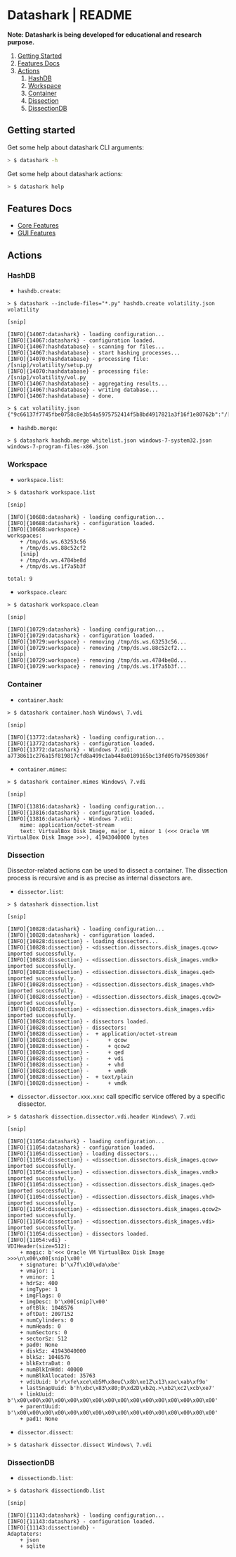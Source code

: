 # Datashark | README

**Note: Datashark is being developed for educational and research purpose.**

 1. [Getting Started](#getting-started)
 2. [Features Docs](#features-docs)
 3. [Actions](#actions)
    1. [HashDB](#hashdb)
    2. [Workspace](#workspace)
    3. [Container](#container)
    4. [Dissection](#dissection)
    5. [DissectionDB](#dissectiondb)

## Getting started

Get some help about datashark CLI arguments:

```bash
> $ datashark -h
```

Get some help about datashark actions:

```bash
> $ datashark help
```

## Features Docs

 + [Core Features](core/FEATURES.md)
 + [GUI Features](ui/FEATURES.md)

## Actions

### HashDB

 + `hashdb.create`:

```
> $ datashark --include-files="*.py" hashdb.create volatility.json volatility

[snip]

[INFO]{14067:datashark} - loading configuration...
[INFO]{14067:datashark} - configuration loaded.
[INFO]{14067:hashdatabase} - scanning for files...
[INFO]{14067:hashdatabase} - start hashing processes...
[INFO]{14070:hashdatabase} - processing file: /[snip]/volatility/setup.py
[INFO]{14070:hashdatabase} - processing file: /[snip]/volatility/vol.py
[INFO]{14067:hashdatabase} - aggregating results...
[INFO]{14067:hashdatabase} - writing database...
[INFO]{14067:hashdatabase} - done.

> $ cat volatility.json
{"9c66137f7745fbe0758c8e3b54a5975752414f5b8bd4917821a3f16f1e80762b":"/[snip]/volatility/setup.py","5d68a0d6e3c48a90607a9ad114a8cfde8e9a56906faeadc93d2164ef9f028d27":"/[snip]/volatility/vol.py"}
```

 + `hashdb.merge`:

```
> $ datashark hashdb.merge whitelist.json windows-7-system32.json windows-7-program-files-x86.json
```

### Workspace

 + `workspace.list`:

```
> $ datashark workspace.list

[snip]

[INFO]{10688:datashark} - loading configuration...
[INFO]{10688:datashark} - configuration loaded.
[INFO]{10688:workspace} -
workspaces:
    + /tmp/ds.ws.63253c56
    + /tmp/ds.ws.88c52cf2
    [snip]
    + /tmp/ds.ws.4784be8d
    + /tmp/ds.ws.1f7a5b3f

total: 9
```

 + `workspace.clean`:

```
> $ datashark workspace.clean

[snip]

[INFO]{10729:datashark} - loading configuration...
[INFO]{10729:datashark} - configuration loaded.
[INFO]{10729:workspace} - removing /tmp/ds.ws.63253c56...
[INFO]{10729:workspace} - removing /tmp/ds.ws.88c52cf2...
[snip]
[INFO]{10729:workspace} - removing /tmp/ds.ws.4784be8d...
[INFO]{10729:workspace} - removing /tmp/ds.ws.1f7a5b3f...
```

### Container

 + `container.hash`:
```
> $ datashark container.hash Windows\ 7.vdi

[snip]

[INFO]{13772:datashark} - loading configuration...
[INFO]{13772:datashark} - configuration loaded.
[INFO]{13772:datashark} - Windows 7.vdi: a7738611c276a15f819817cfd8a499c1ab448a0189165bc13fd05fb79589386f
```

 + `container.mimes`:
```
> $ datashark container.mimes Windows\ 7.vdi

[snip]

[INFO]{13816:datashark} - loading configuration...
[INFO]{13816:datashark} - configuration loaded.
[INFO]{13816:datashark} - Windows 7.vdi:
    mime: application/octet-stream
    text: VirtualBox Disk Image, major 1, minor 1 (<<< Oracle VM VirtualBox Disk Image >>>), 41943040000 bytes
```

### Dissection

Dissector-related actions can be used to dissect a container. The dissection
process is recursive and is as precise as internal dissectors are.

 + `dissector.list`:

```
> $ datashark dissection.list

[snip]

[INFO]{10828:datashark} - loading configuration...
[INFO]{10828:datashark} - configuration loaded.
[INFO]{10828:dissection} - loading dissectors...
[INFO]{10828:dissection} - <dissection.dissectors.disk_images.qcow> imported successfully.
[INFO]{10828:dissection} - <dissection.dissectors.disk_images.vmdk> imported successfully.
[INFO]{10828:dissection} - <dissection.dissectors.disk_images.qed> imported successfully.
[INFO]{10828:dissection} - <dissection.dissectors.disk_images.vhd> imported successfully.
[INFO]{10828:dissection} - <dissection.dissectors.disk_images.qcow2> imported successfully.
[INFO]{10828:dissection} - <dissection.dissectors.disk_images.vdi> imported successfully.
[INFO]{10828:dissection} - dissectors loaded.
[INFO]{10828:dissection} - dissectors:
[INFO]{10828:dissection} -  + application/octet-stream
[INFO]{10828:dissection} -      + qcow
[INFO]{10828:dissection} -      + qcow2
[INFO]{10828:dissection} -      + qed
[INFO]{10828:dissection} -      + vdi
[INFO]{10828:dissection} -      + vhd
[INFO]{10828:dissection} -      + vmdk
[INFO]{10828:dissection} -  + text/plain
[INFO]{10828:dissection} -      + vmdk

```

 + `dissector.dissector.xxx.xxx`: call specific service offered by a specific
   dissector.

```
> $ datashark dissection.dissector.vdi.header Windows\ 7.vdi

[snip]

[INFO]{11054:datashark} - loading configuration...
[INFO]{11054:datashark} - configuration loaded.
[INFO]{11054:dissection} - loading dissectors...
[INFO]{11054:dissection} - <dissection.dissectors.disk_images.qcow> imported successfully.
[INFO]{11054:dissection} - <dissection.dissectors.disk_images.vmdk> imported successfully.
[INFO]{11054:dissection} - <dissection.dissectors.disk_images.qed> imported successfully.
[INFO]{11054:dissection} - <dissection.dissectors.disk_images.vhd> imported successfully.
[INFO]{11054:dissection} - <dissection.dissectors.disk_images.qcow2> imported successfully.
[INFO]{11054:dissection} - <dissection.dissectors.disk_images.vdi> imported successfully.
[INFO]{11054:dissection} - dissectors loaded.
[INFO]{11054:vdi} -
VDIHeader(size=512):
    + magic: b'<<< Oracle VM VirtualBox Disk Image >>>\n\x00\x00[snip]\x00'
    + signature: b'\x7f\x10\xda\xbe'
    + vmajor: 1
    + vminor: 1
    + hdrSz: 400
    + imgType: 1
    + imgFlags: 0
    + imgDesc: b'\x00[snip]\x00'
    + oftBlk: 1048576
    + oftDat: 2097152
    + numCylinders: 0
    + numHeads: 0
    + numSectors: 0
    + sectorSz: 512
    + pad0: None
    + diskSz: 41943040000
    + blkSz: 1048576
    + blkExtraDat: 0
    + numBlkInHdd: 40000
    + numBlkAllocated: 35763
    + vdiUuid: b'r\xfe\xce\xb5M\x8euC\x8b\xe1Z\x13\xac\xab\xf9o'
    + lastSnapUuid: b'h\xbc\x83\x80;0\xd2D\xb2q.>\xb2\xc2\xcb\xe7'
    + linkUuid: b'\x00\x00\x00\x00\x00\x00\x00\x00\x00\x00\x00\x00\x00\x00\x00\x00'
    + parentUuid: b'\x00\x00\x00\x00\x00\x00\x00\x00\x00\x00\x00\x00\x00\x00\x00\x00'
    + pad1: None

```

 + `dissector.dissect`:

```
> $ datashark dissector.dissect Windows\ 7.vdi
```

### DissectionDB

 + `dissectiondb.list`:

```
> $ datashark dissectiondb.list

[snip]

[INFO]{11143:datashark} - loading configuration...
[INFO]{11143:datashark} - configuration loaded.
[INFO]{11143:dissectiondb} -
Adaptaters:
    + json
    + sqlite
```
